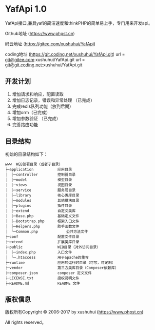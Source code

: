 YafApi 1.0
===============

YafApi接口,兼具yaf的简洁速度和thinkPHP的简单易上手，专门用来开发api。

Github地址 (https://www.phpst.cn)

码云地址 (https://gitee.com/xushuhui/YafApi)

coding地址 (https://git.coding.net/xushuhui/YafApi.git)
url = git@gitee.com:xushuhui/YafApi.git
url = git@git.coding.net:xushuhui/YafApi.git
## 开发计划
1. 增加请求和响应，配置读取
2. 增加日志记录，错误和异常处理 （已完成）
3. 完成redis队列功能（放到后期）
4. 增加orm（已完成）
5. 增加参数验证 （已完成）
6. 完善路由功能
## 目录结构

初始的目录结构如下：

~~~
www  WEB部署目录（或者子目录）
├─application           应用目录
│  ├─controller         控制器目录
│  ├─model              模型目录
│  ├─views              视图目录
│  ├─service            服务层目录
│  ├─library            核心类库目录
│  ├─modules            其他模块目录
│  ├─plugins            插件目录
│  ├─extend             自定义类库
│  ├─Base.php           基础定义文件
│  ├─Bootstrap.php      框架入口文件
│  ├─Helpers.php        助手函数文件
│  └─Common.php             公共方法文件
├─conf                  配置文件目录
├─extend                扩展类库目录
├─public                WEB目录（对外访问目录）
│  ├─index.php          入口文件
│  └─.htaccess          用于apache的重写
├─runtime               应用的运行时目录（可写，可定制）
├─vendor                第三方类库目录（Composer依赖库）
├─composer.json         composer 定义文件
├─LICENSE.txt           授权说明文件
├─README.md             README 文件
~~~

## 版权信息

版权所有Copyright © 2006-2017 by xushuhui  (https://www.phpst.cn)

All rights reserved。




